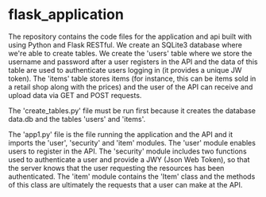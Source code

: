 # flask_application
The repository contains the code files for the application and api built with using Python and Flask RESTful. We create an SQLite3 database where we're able to create tables. We create the 'users' table where we store the username and password after a user registers in the API and the data of this table are used to authenticate users logging in (it provides a unique JW token). The 'items' table stores items (for instance, this can be items sold in a retail shop along with the prices) and the user of the API can receive and upload data via GET and POST requests.

The 'create_tables.py' file must be run first because it creates the database data.db and the tables 'users' and 'items'. 

The 'app1.py' file is the file running the application and the API and it imports the 'user', 'security' and 'item' modules. The 'user' module enables users to register in the API. The 'security' module includes two functions used to authenticate a user and provide a JWY (Json Web Token), so that the server knows that the user requesting the resources has been authenticated. The 'item' module contains the 'Item' class and the methods of this class are ultimately the requests that a user can make at the API.  
